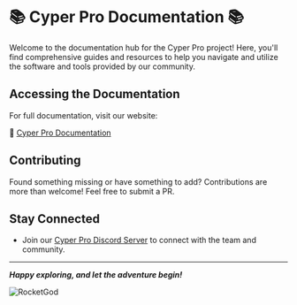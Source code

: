 # 📚 Cyper Pro Documentation 📚

Welcome to the documentation hub for the Cyper Pro project! Here, you'll find comprehensive guides and resources to help you navigate and utilize the software and tools provided by our community.

## Accessing the Documentation

For full documentation, visit our website:

🔗 [Cyper Pro Documentation](https://www.cyper.pro/docs)

## Contributing

Found something missing or have something to add? Contributions are more than welcome! Feel free to submit a PR.

## Stay Connected

- Join our [Cyper Pro Discord Server](https://discord.gg/UWEgw7guhy) to connect with the team and community.

---

**_Happy exploring, and let the adventure begin!_**

![RocketGod](https://github.com/RocketGod-git/HackRF-Treasure-Chest/assets/57732082/38158b0d-7a3d-4ae1-918c-3b72b316bbc5)
